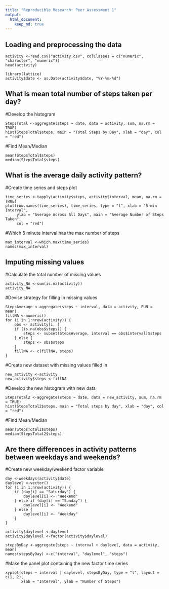 ```yaml
---
title: "Reproducible Research: Peer Assessment 1"
output: 
  html_document:
    keep_md: true
---
```



## Loading and preprocessing the data
```{r}
activity <-read.csv("activity.csv", colClasses = c("numeric", "character", "numeric"))
head(activity)

library(lattice)
activity$date <- as.Date(activity$date, "%Y-%m-%d")
```

## What is mean total number of steps taken per day?
#Develop the histogram
```{r}
StepsTotal <-aggregate(steps ~ date, data = activity, sum, na.rm = TRUE)
hist(StepsTotal$steps, main = "Total Steps by Day", xlab = "day", col = "red")
```

#Find Mean/Median
```{r}
mean(StepsTotal$steps)
median(StepsTotal$steps)
```

## What is the average daily activity pattern?
#Create time series and steps plot
```{r}
time_series <-tapply(activity$steps, activity$interval, mean, na.rm = TRUE)
plot(row.names(time_series), time_series, type = "l", xlab = "5-min Interval", 
     ylab = "Average Across All Days", main = "Average Number of Steps Taken", 
     col = "red")
```

#Which 5 minute interval has the max number of steps
```{r}
max_interval <-which.max(time_series)
names(max_interval)
```

## Imputing missing values
#Calculate the total number of missing values
```{r}
activity_NA <-sum(is.na(activity))
activity_NA
```

#Devise strategy for filling in missing values
```{r}
StepsAverage <-aggregate(steps ~ interval, data = activity, FUN = mean)
fillNA <-numeric()
for (i in 1:nrow(activity)) {
    obs <- activity[i, ]
    if (is.na(obs$steps)) {
        steps <- subset(StepsAverage, interval == obs$interval)$steps
    } else {
        steps <- obs$steps
    }
    fillNA <- c(fillNA, steps)
}
```

#Create new dataset with missing values filled in
```{r}
new_activity <-activity
new_activity$steps <-fillNA
```

#Develop the new histogram with new data
```{r}
StepsTotal2 <-aggregate(steps ~ date, data = new_activity, sum, na.rm = TRUE)
hist(StepsTotal2$steps, main = "Total steps by day", xlab = "day", col = "red")
```

#Find Mean/Median
```{r}
mean(StepsTotal2$steps)
median(StepsTotal2$steps)
```

## Are there differences in activity patterns between weekdays and weekends?
#Create new weekday/weekend factor variable
```{r}
day <-weekdays(activity$date)
daylevel <-vector()
for (i in 1:nrow(activity)) {
    if (day[i] == "Saturday") {
        daylevel[i] <- "Weekend"
    } else if (day[i] == "Sunday") {
        daylevel[i] <- "Weekend"
    } else {
        daylevel[i] <- "Weekday"
    }
}

activity$daylevel <-daylevel
activity$daylevel <-factor(activity$daylevel)

stepsByDay <-aggregate(steps ~ interval + daylevel, data = activity, mean)
names(stepsByDay) <-c("interval", "daylevel", "steps")
```

#Make the panel plot containing the new factor time series 
```{r}
xyplot(steps ~ interval | daylevel, stepsByDay, type = "l", layout = c(1, 2), 
       xlab = "Interval", ylab = "Number of Steps")
```